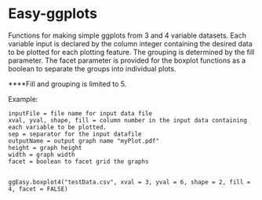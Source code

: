 # Easy-ggplots
Functions for making simple ggplots from 3 and 4 variable datasets. Each variable input is declared by the column integer containing the desired data to be plotted for each plotting feature. The grouping is determined by the fill parameter. The facet parameter is provided for the boxplot functions as a boolean to separate the groups into individual plots. 

****Fill and grouping is limited to 5.

Example:
```
inputFile = file name for input data file
xval, yval, shape, fill = column number in the input data containing each variable to be plotted.
sep = separator for the input datafile
outputName = output graph name "myPlot.pdf"
height = graph height
width = graph width
facet = boolean to facet grid the graphs


ggEasy.boxplot4("testData.csv", xval = 3, yval = 6, shape = 2, fill = 4, facet = FALSE)
```
